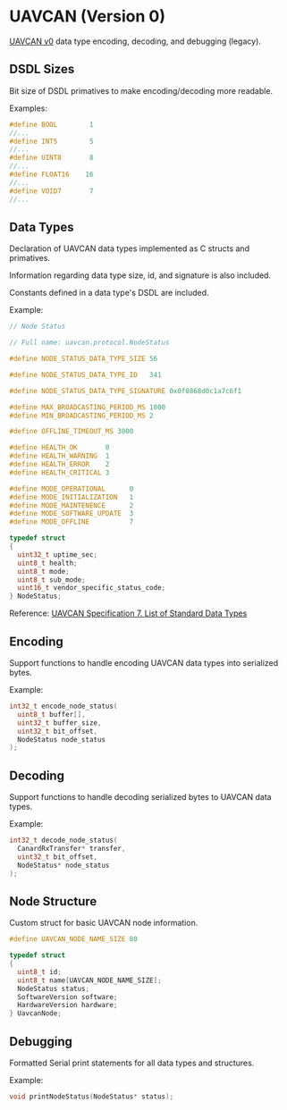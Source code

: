 # UAVCAN (Version 0)

[UAVCAN v0](https://legacy.uavcan.org/) data type encoding, decoding, and debugging (legacy).

## DSDL Sizes

Bit size of DSDL primatives to make encoding/decoding more readable.

Examples:

```c
#define BOOL        1
//...
#define INT5        5
//...
#define UINT8       8
//...
#define FLOAT16    16
//...
#define VOID7       7
//...
```

## Data Types

Declaration of UAVCAN data types implemented as C structs and primatives.

Information regarding data type size, id, and signature is also included.

Constants defined in a data type's DSDL are included.

Example:

```c
// Node Status

// Full name: uavcan.protocol.NodeStatus

#define NODE_STATUS_DATA_TYPE_SIZE 56

#define NODE_STATUS_DATA_TYPE_ID   341

#define NODE_STATUS_DATA_TYPE_SIGNATURE 0x0f0868d0c1a7c6f1

#define MAX_BROADCASTING_PERIOD_MS 1000
#define MIN_BROADCASTING_PERIOD_MS 2

#define OFFLINE_TIMEOUT_MS 3000

#define HEALTH_OK       0
#define HEALTH_WARNING  1
#define HEALTH_ERROR    2
#define HEALTH_CRITICAL 3

#define MODE_OPERATIONAL      0
#define MODE_INITIALIZATION   1
#define MODE_MAINTENENCE      2
#define MODE_SOFTWARE_UPDATE  3
#define MODE_OFFLINE          7

typedef struct
{
  uint32_t uptime_sec;
  uint8_t health;
  uint8_t mode;
  uint8_t sub_mode;
  uint16_t vendor_specific_status_code;
} NodeStatus;
```

Reference: [UAVCAN Specification 7. List of Standard Data Types](https://legacy.uavcan.org/Specification/7._List_of_standard_data_types/)

## Encoding

Support functions to handle encoding UAVCAN data types into serialized bytes.

Example:

```c
int32_t encode_node_status(
  uint8_t buffer[],
  uint32_t buffer_size,
  uint32_t bit_offset,
  NodeStatus node_status
);
```

## Decoding

Support functions to handle decoding serialized bytes to UAVCAN data types.

Example:

```c
int32_t decode_node_status(
  CanardRxTransfer* transfer,
  uint32_t bit_offset,
  NodeStatus* node_status
);
```

## Node Structure

Custom struct for basic UAVCAN node information.

```c
#define UAVCAN_NODE_NAME_SIZE 80

typedef struct
{
  uint8_t id;
  uint8_t name[UAVCAN_NODE_NAME_SIZE];
  NodeStatus status;
  SoftwareVersion software;
  HardwareVersion hardware;
} UavcanNode;
```

## Debugging

Formatted Serial print statements for all data types and structures.

Example:

```c
void printNodeStatus(NodeStatus* status);
```
